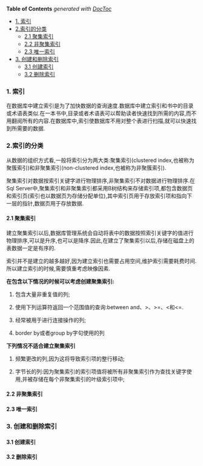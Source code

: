 <!-- START doctoc generated TOC please keep comment here to allow auto update -->
<!-- DON'T EDIT THIS SECTION, INSTEAD RE-RUN doctoc TO UPDATE -->
**Table of Contents**  *generated with [DocToc](https://github.com/thlorenz/doctoc)*

- [1. 索引](#1-%E7%B4%A2%E5%BC%95)
- [2.索引的分类](#2%E7%B4%A2%E5%BC%95%E7%9A%84%E5%88%86%E7%B1%BB)
  - [2.1 聚集索引](#21-%E8%81%9A%E9%9B%86%E7%B4%A2%E5%BC%95)
  - [2.2 非聚集索引](#22-%E9%9D%9E%E8%81%9A%E9%9B%86%E7%B4%A2%E5%BC%95)
  - [2.3 唯一索引](#23-%E5%94%AF%E4%B8%80%E7%B4%A2%E5%BC%95)
- [3. 创建和删除索引](#3-%E5%88%9B%E5%BB%BA%E5%92%8C%E5%88%A0%E9%99%A4%E7%B4%A2%E5%BC%95)
  - [3.1 创建索引](#31-%E5%88%9B%E5%BB%BA%E7%B4%A2%E5%BC%95)
  - [3.2 删除索引](#32-%E5%88%A0%E9%99%A4%E7%B4%A2%E5%BC%95)

<!-- END doctoc generated TOC please keep comment here to allow auto update -->

### 1. 索引

在数据库中建立索引是为了加快数据的查询速度.数据库中建立索引和书中的目录或术语表类似.在一本书中,目录或者术语表可以帮助读者快速找到所需的内容,而不用翻阅所有的内容.在数据库中,索引使数据库不用对整个表进行扫描,就可以快速找到所需要的数据.

### 2.索引的分类

从数据的组织方式看,一般将索引分为两大类:聚集索引(clustered index,也被称为聚簇索引)和非聚集索引(non-clustered index,也被称为非聚簇索引).

聚集索引对数据按索引关键字进行物理排序,非聚集索引不对数据进行物理排序.在Sql Server中,聚集索引和非聚集索引都采用B树结构来存储索引项,都包含数据页和索引页(索引也以数据页为存储分配单位),其中索引页用于存放索引项和指向下一层的指针,数据页用于存放数据.

#### 2.1 聚集索引

建立聚集索引以后,数据库管理系统会自动将表中的数据按照索引关键字的值进行物理排序,可以是升序,也可以是降序.因此,在建立了聚集索引以后,存储在磁盘上的表数据一定是有序的.

索引并不是建立的越多越好,因为建立索引也需要占用空间,维护索引需要耗费时间.所以建立索引的时候,需要慎重考虑映像因素.

**在包含以下情况的时候可以考虑创建聚集索引:**

1. 包含大量非重复值的列;

2. 使用下列运算符返回一个范围值的查询:between and、>、>=、<和<=.

3. 经常被用于进行连接操作的列;

4. border by或者group by字句使用的列

**下列情况不适合建立聚集索引**

1. 频繁更改的列,因为这将导致索引项的整行移动;

2. 字节长的列:因为聚集索引的索引项值将被所有非聚集索引作为查找关键字使用,并被存储在每个非聚集索引的叶级索引项中;

#### 2.2 非聚集索引

#### 2.3 唯一索引

### 3. 创建和删除索引

#### 3.1 创建索引

#### 3.2 删除索引

